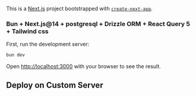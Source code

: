 This is a [Next.js](https://nextjs.org/) project bootstrapped with [`create-next-app`](https://github.com/vercel/next.js/tree/canary/packages/create-next-app).

### Bun + Next.js@14 + postgresql + Drizzle ORM + React Query 5 + Tailwind css

First, run the development server:

```bash
bun dev
```

Open [http://localhost:3000](http://localhost:3000) with your browser to see the result.

## Deploy on Custom Server
